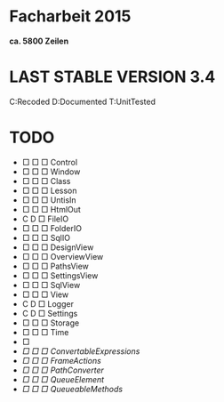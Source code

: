 # **Facharbeit 2015** #
**ca. 5800 Zeilen**

# LAST STABLE VERSION 3.4 #

C:Recoded
D:Documented
T:UnitTested
# TODO #
* □ □ □ Control
* □ □ □ Window
* □ □ □ Class
* □ □ □ Lesson
* □ □ □ UntisIn
* □ □ □ HtmlOut
* C D □ FileIO
* □ □ □ FolderIO
* □ □ □ SqlIO
* □ □ □ DesignView
* □ □ □ OverviewView
* □ □ □ PathsView
* □ □ □ SettingsView
* □ □ □ SqlView
* □ □ □ View
* C D □ Logger
* C D □ Settings
* □ □ □ Storage
* □ □ □ Time
* □
* *□ □ □ ConvertableExpressions*
* *□ □ □ FrameActions*
* *□ □ □ PathConverter*
* *□ □ □ QueueElement*
* *□ □ □ QueueableMethods*